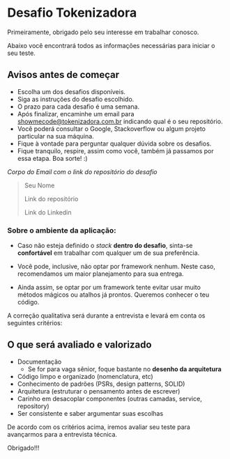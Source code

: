 # Desafio Tokenizadora

Primeiramente, obrigado pelo seu interesse em trabalhar conosco.

Abaixo você encontrará todos as informações necessárias para iniciar o seu teste.

## Avisos antes de começar

- Escolha um dos desafios disponíveis.
- Siga as instruções do desafio escolhido.
- O prazo para cada desafio é uma semana. 
- Após finalizar, encaminhe um email para <showmecode@tokenizadora.com.br> indicando qual é o seu repositório.
- Você poderá consultar o Google, Stackoverflow ou algum projeto particular na sua máquina.
- Fique à vontade para perguntar qualquer dúvida sobre os desafios.
- Fique tranquilo, respire, assim como você, também já passamos por essa etapa. Boa sorte! :)

*Corpo do Email com o link do repositório do desafio*

>Seu Nome
>
>Link do repositório
>
>Link do Linkedin

### Sobre o ambiente da aplicação:

- Caso não esteja definido o _stack_ **dentro do desafio**, sinta-se **confortável** em trabalhar com qualquer um de sua preferência.

- Você pode, inclusive, não optar por framework nenhum. Neste caso, recomendamos um maior planejamento para sua entrega.

- Ainda assim, se optar por um framework tente evitar usar muito métodos mágicos ou atalhos já prontos. Queremos conhecer o teu código.

A correção qualitativa será durante a entrevista e levará em conta os seguintes critérios:

## O que será avaliado e valorizado
- Documentação
   - Se for para vaga sênior, foque bastante no **desenho da arquitetura**
- Código limpo e organizado (nomenclatura, etc)
- Conhecimento de padrões (PSRs, design patterns, SOLID)
- Arquitetura (estruturar o pensamento antes de escrever)
- Carinho em desacoplar componentes (outras camadas, service, repository)
- Ser consistente e saber argumentar suas escolhas

De acordo com os critérios acima, iremos avaliar seu teste para avançarmos para a entrevista técnica.

Obrigado!!!
